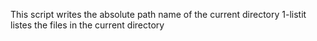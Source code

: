This script writes the absolute path name of the current directory
1-listit listes the files in the current directory
